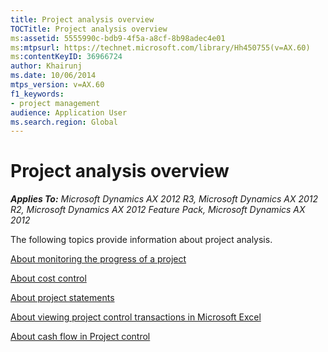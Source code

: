```yaml
---
title: Project analysis overview
TOCTitle: Project analysis overview
ms:assetid: 5555990c-bdb9-4f5a-a8cf-8b98adec4e01
ms:mtpsurl: https://technet.microsoft.com/library/Hh450755(v=AX.60)
ms:contentKeyID: 36966724
author: Khairunj
ms.date: 10/06/2014
mtps_version: v=AX.60
f1_keywords:
- project management
audience: Application User
ms.search.region: Global
---
```


# Project analysis overview 


_**Applies To:** Microsoft Dynamics AX 2012 R3, Microsoft Dynamics AX 2012 R2, Microsoft Dynamics AX 2012 Feature Pack, Microsoft Dynamics AX 2012_

The following topics provide information about project analysis.

[About monitoring the progress of a project](about-monitoring-the-progress-of-a-project.md)

[About cost control](about-cost-control.md)

[About project statements](about-project-statements.md)

[About viewing project control transactions in Microsoft Excel](about-viewing-project-control-transactions-in-microsoft-excel.md)

[About cash flow in Project control](about-cash-flow-in-project-control.md)

  


